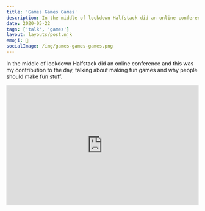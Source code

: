 ```yaml
---
title: 'Games Games Games'
description: In the middle of lockdown Halfstack did an online conference and this was my contribution to the day, talking about making fun games and why people should make fun stuff.
date: 2020-05-22
tags: ['talk', 'games']
layout: layouts/post.njk
emoji: 📣
socialImage: /img/games-games-games.png
---
```


In the middle of lockdown Halfstack did an online conference and this was my contribution to the day, talking about making fun games and why people should make fun stuff.

<iframe width="560" height="315" src="https://www.youtube.com/embed/ZReKW_b5xVw" title="YouTube video player" frameborder="0" allow="accelerometer; autoplay; clipboard-write; encrypted-media; gyroscope; picture-in-picture; web-share" allowfullscreen style="width: 100%;"></iframe>

